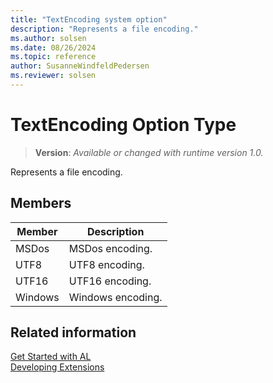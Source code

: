 ```yaml
---
title: "TextEncoding system option"
description: "Represents a file encoding."
ms.author: solsen
ms.date: 08/26/2024
ms.topic: reference
author: SusanneWindfeldPedersen
ms.reviewer: solsen
---
```

[//]: # (START>DO_NOT_EDIT)
[//]: # (IMPORTANT:Do not edit any of the content between here and the END>DO_NOT_EDIT.)
[//]: # (Any modifications should be made in the .xml files in the ModernDev repo.)
# TextEncoding Option Type
> **Version**: _Available or changed with runtime version 1.0._

Represents a file encoding.

## Members
|  Member  |  Description  |
|----------------|---------------|
|MSDos|MSDos encoding.|
|UTF8|UTF8 encoding.|
|UTF16|UTF16 encoding.|
|Windows|Windows encoding.|

[//]: # (IMPORTANT: END>DO_NOT_EDIT)
## Related information  
[Get Started with AL](../../devenv-get-started.md)  
[Developing Extensions](../../devenv-dev-overview.md)  